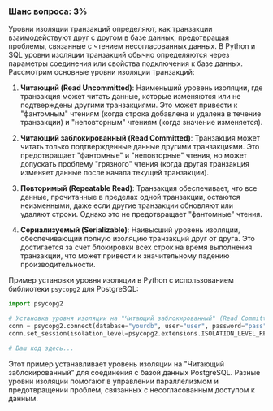 ### Шанс вопроса: 3%

Уровни изоляции транзакций определяют, как транзакции взаимодействуют друг с другом в базе данных, предотвращая проблемы, связанные с чтением несогласованных данных. В Python и SQL уровни изоляции транзакций обычно определяются через параметры соединения или свойства подключения к базе данных. Рассмотрим основные уровни изоляции транзакций:

1. **Читающий (Read Uncommitted)**: Наименьший уровень изоляции, где транзакция может читать данные, которые изменяются или не подтверждены другими транзакциями. Это может привести к "фантомным" чтениям (когда строка добавлена и удалена в течение транзакции) и "неповторным" чтениям (когда значение изменяется).

2. **Читающий заблокированный (Read Committed)**: Транзакция может читать только подтвержденные данные другими транзакциями. Это предотвращает "фантомные" и "неповторные" чтения, но может допускать проблему "грязного" чтения (когда другая транзакция изменяет данные после начала текущей транзакции).

3. **Повторимый (Repeatable Read)**: Транзакция обеспечивает, что все данные, прочитанные в пределах одной транзакции, остаются неизменными, даже если другие транзакции обновляют или удаляют строки. Однако это не предотвращает "фантомные" чтения.

4. **Сериализуемый (Serializable)**: Наивысший уровень изоляции, обеспечивающий полную изоляцию транзакций друг от друга. Это достигается за счет блокировки всех строк на время выполнения транзакции, что может привести к значительному падению производительности.

Пример установки уровня изоляции в Python с использованием библиотеки `psycopg2` для PostgreSQL:

```python
import psycopg2

# Установка уровня изоляции на "Читающий заблокированный" (Read Committed)
conn = psycopg2.connect(database="yourdb", user="user", password="pass", host="localhost", port="5432")
conn.set_session(isolation_level=psycopg2.extensions.ISOLATION_LEVEL_READ_COMMITTED)

# Ваш код здесь...
```

Этот пример устанавливает уровень изоляции на "Читающий заблокированный" для соединения с базой данных PostgreSQL. Разные уровни изоляции помогают в управлении параллелизмом и предотвращении проблем, связанных с несогласованным доступом к данным.